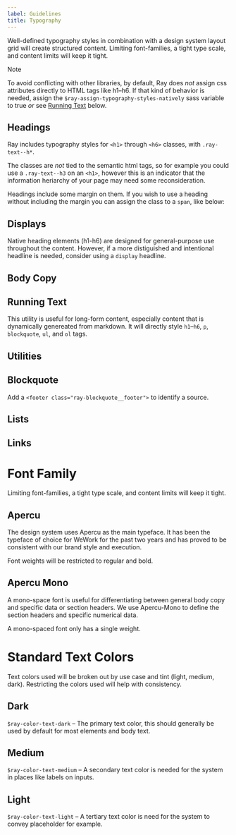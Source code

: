 ```yaml
---
label: Guidelines
title: Typography
---
```


<page-intro>Well-defined typography styles in combination with a design system layout grid will create structured content. Limiting font-families, a tight type scale, and content limits will keep it tight.</page-intro>

<div class="ray-caption">Note</div>

To avoid conflicting with other libraries, by default, Ray does _not_ assign css attributes directly to HTML tags like h1–h6. If that kind of behavior is needed, assign the `$ray-assign-typography-styles-natively` sass variable to true _or_ see [Running Text](#running-text) below.

## Headings

Ray includes typography styles for `<h1>` through `<h6>` classes, with `.ray-text--h*`.

The classes are _not_ tied to the semantic html tags, so for example you could use a `.ray-text--h3` on an `<h1>`, however this is an indicator that the information heriarchy of your page may need some reconsideration.

Headings include some margin on them. If you wish to use a heading without including the margin you can assign the class to a `span`, like below:

<component
    component="typography"
    variation="typography-headings"
    >
</component>

## Displays

Native heading elements (h1-h6) are designed for general-purpose use throughout the content. However, if a more distiguished and intentional headline is needed, consider using a `display` headline.

<component
    component="typography"
    variation="typography-displays"
    >
</component>

## Body Copy

<component
    component="typography"
    variation="typography-body"
    >
</component>

## Running Text

This utility is useful for long-form content, especially content that is dynamically genereated from markdown. It will directly style `h1`–`h6`, `p`, `blockquote`, `ul`, and `ol` tags.

<component
    component="typography"
    variation="typography-running-text"
    >
</component>

## Utilities

<component
    component="typography"
    variation="typography-utilities"
    >
</component>

## Blockquote

Add a `<footer class="ray-blockquote__footer">` to identify a source.

<component
    component="typography"
    variation="typography-blockquote"
    >
</component>

## Lists

<component
    component="typography"
    variation="typography-list"
    >
</component>

## Links

<component
    component="typography"
    variation="typography-links"
    >
</component>

# Font Family

<p class="ray-text--body-large">Limiting font-families, a tight type scale, and content limits will keep it tight.</p>

## Apercu

The design system uses Apercu as the main typeface. It has been the typeface of choice for WeWork for the past two years and has proved to be consistent with our brand style and execution.

Font weights will be restricted to regular and bold.

<h2 class="ray-text--monospace">Apercu Mono</h2>

A mono-space font is useful for differentiating between general body copy and specific data or section headers. We use Apercu-Mono to define the section headers and specific numerical data.

A mono-spaced font only has a single weight.

# Standard Text Colors

<p class="ray-text--body-large">Text colors used will be broken out by use case and tint (light, medium, dark). Restricting the colors used will help with consistency.</p>

## Dark

`$ray-color-text-dark` – The primary text color, this should generally be used by default for most elements and body text.

## Medium

`$ray-color-text-medium` – A secondary text color is needed for the system in places like labels on inputs.

## Light

`$ray-color-text-light` – A tertiary text color is need for the system to convey placeholder for example.
